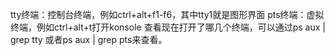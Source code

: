 tty终端：控制台终端，例如ctrl+alt+f1-f6，其中tty1就是图形界面
pts终端：虚拟终端，例如ctrl+alt+t打开konsole
查看现在打开了哪几个终端，可以通过ps aux | grep tty 或者ps aux | grep pts来查看。


